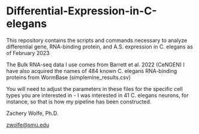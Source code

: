 # Differential-Expression-in-C-elegans
This repository contains the scripts and commands necessary to analyze differential gene, RNA-binding protein, and A.S. expression in C. elegans as of February 2023

The Bulk RNA-seq data I use comes from Barrett et al. 2022 (CeNGEN)
I have also acquired the names of 484 known C. elegans RNA-binding proteins from WormBase (simplemine_results.csv)

You will need to adjust the parameters in these files for the specific cell types you are interested in - I was interested in 41 C. elegans neurons, for instance, so that is how my pipeline has been constructed.

Zachery Wolfe, Ph.D.

zwolfe@smu.edu

